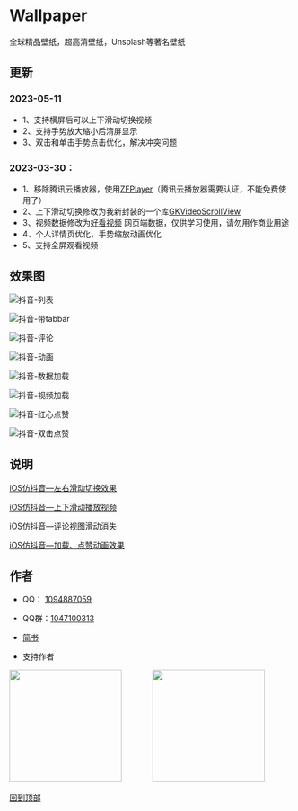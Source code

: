 # Wallpaper
全球精品壁纸，超高清壁纸，Unsplash等著名壁纸

## 更新

### 2023-05-11
* 1、支持横屏后可以上下滑动切换视频
* 2、支持手势放大缩小后清屏显示
* 3、双击和单击手势点击优化，解决冲突问题

### 2023-03-30：
* 1、移除腾讯云播放器，使用[ZFPlayer](https://github.com/renzifeng/ZFPlayer)（腾讯云播放器需要认证，不能免费使用了）
* 2、上下滑动切换修改为我新封装的一个库[GKVideoScrollView](https://github.com/QuintGao/GKVideoScrollView)
* 3、视频数据修改为[好看视频](https://haokan.baidu.com/) 网页端数据，仅供学习使用，请勿用作商业用途
* 4、个人详情页优化，手势缩放动画优化
* 5、支持全屏观看视频

## 效果图
![抖音-列表](https://upload-images.jianshu.io/upload_images/1598505-1a3cacbdf910797a.gif?imageMogr2/auto-orient/strip)

![抖音-带tabbar](https://upload-images.jianshu.io/upload_images/1598505-483a4e77d398f52b.gif?imageMogr2/auto-orient/strip)

![抖音-评论](https://upload-images.jianshu.io/upload_images/1598505-4e4ee5d8221a59a6.gif?imageMogr2/auto-orient/strip)

![抖音-动画](https://upload-images.jianshu.io/upload_images/1598505-3a101f2e25fa2005.gif?imageMogr2/auto-orient/strip)

![抖音-数据加载](https://upload-images.jianshu.io/upload_images/1598505-4ac8d3255e199ff5.gif?imageMogr2/auto-orient/strip)

![抖音-视频加载](https://upload-images.jianshu.io/upload_images/1598505-7214296ddc1aa923.gif?imageMogr2/auto-orient/strip)

![抖音-红心点赞](https://upload-images.jianshu.io/upload_images/1598505-b89f26ae20c357c0.gif?imageMogr2/auto-orient/strip)

![抖音-双击点赞](https://upload-images.jianshu.io/upload_images/1598505-ff4845163a16e9c9.gif?imageMogr2/auto-orient/strip)

## 说明

[iOS仿抖音—左右滑动切换效果](https://www.jianshu.com/p/9c3670e4a533)

[iOS仿抖音—上下滑动播放视频](https://www.jianshu.com/p/36a4e57f1a53)

[iOS仿抖音—评论视图滑动消失](https://www.jianshu.com/p/8a1f174a91e5)

[iOS仿抖音—加载、点赞动画效果](https://www.jianshu.com/p/a5f08098efb0)

## 作者

- QQ： [1094887059](http://wpa.qq.com/msgrd?v=3&uin=1094887059&site=qq&menu=yes)  
- QQ群：[1047100313](https://qm.qq.com/cgi-bin/qm/qr?k=Aj_f4C5-R3X1_KEdeb_Ttg8pxK_41ZJu&jump_from=webapi)

- [简书](https://www.jianshu.com/u/ba61bbfc87e8)

- 支持作者

<img src="https://upload-images.jianshu.io/upload_images/1598505-1637d63e4e18e103.jpg?imageMogr2/auto-orient/strip%7CimageView2/2/w/1240" width="200" height="200">
&nbsp&nbsp&nbsp&nbsp&nbsp&nbsp&nbsp&nbsp&nbsp&nbsp&nbsp&nbsp
<img src="https://upload-images.jianshu.io/upload_images/1598505-0be88fd4943d1994.jpg?imageMogr2/auto-orient/strip%7CimageView2/2/w/1240" width="200" height="200">

[回到顶部](#readme)
